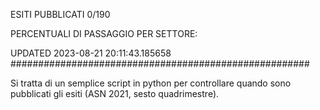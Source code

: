 ESITI PUBBLICATI 0/190 

PERCENTUALI DI PASSAGGIO PER SETTORE:

UPDATED 2023-08-21 20:11:43.185658
###################################################### 

Si tratta di un semplice script in python per controllare quando sono pubblicati gli esiti (ASN 2021, sesto quadrimestre).

